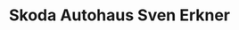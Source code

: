 ---
title: "Skoda Autohaus Sven Erkner"
url: /strausberg/skoda-autohaus-sven-erkner/
shop: Autohaus
---